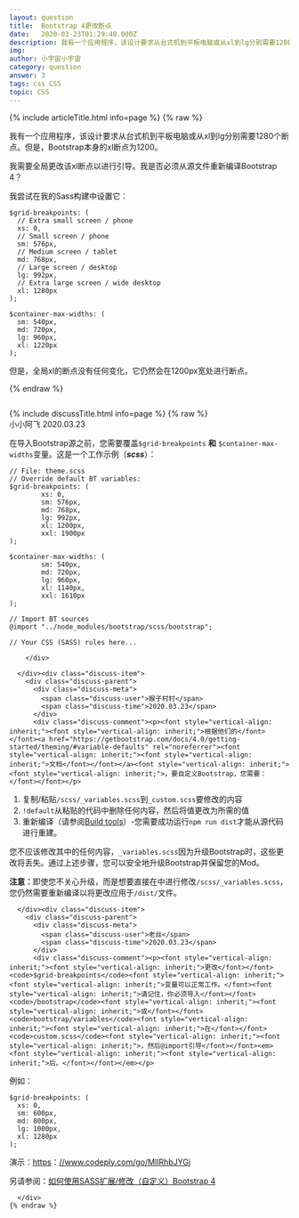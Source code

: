 ```yaml
---
layout: question
title:  Bootstrap 4更改断点
date:   2020-03-23T01:29:40.000Z
description: 我有一个应用程序，该设计要求从台式机到平板电脑或从xl到lg分别需要1280个断点。但是，Bootstrap本身的xl断点为1200。我需要全局更改该...
img: 
author: 小宇宙小宇宙
category: question
answer: 3
tags: css CSS
topic: CSS
---
```

<div class="article-root">
  <div class="article">
    {% include articleTitle.html info=page %}
    {% raw %}
    <div class="article-content"><p><font style="vertical-align: inherit;"><font style="vertical-align: inherit;">我有一个应用程序，该设计要求从台式机到平板电脑或从xl到lg分别需要1280个断点。</font><font style="vertical-align: inherit;">但是，Bootstrap本身的xl断点为1200。</font></font></p>

<p><font style="vertical-align: inherit;"><font style="vertical-align: inherit;">我需要全局更改该xl断点以进行引导。</font><font style="vertical-align: inherit;">我是否必须从源文件重新编译Bootstrap 4？</font></font></p>

<p><font style="vertical-align: inherit;"><font style="vertical-align: inherit;">我尝试在我的Sass构建中设置它：</font></font></p>

<pre><code>$grid-breakpoints: (<font></font>
  // Extra small screen / phone<font></font>
  xs: 0,<font></font>
  // Small screen / phone<font></font>
  sm: 576px,<font></font>
  // Medium screen / tablet<font></font>
  md: 768px,<font></font>
  // Large screen / desktop<font></font>
  lg: 992px,<font></font>
  // Extra large screen / wide desktop<font></font>
  xl: 1280px<font></font>
);<font></font>
<font></font>
$container-max-widths: (<font></font>
  sm: 540px,<font></font>
  md: 720px,<font></font>
  lg: 960px,<font></font>
  xl: 1220px<font></font>
);<font></font>
</code></pre>

<p><font style="vertical-align: inherit;"><font style="vertical-align: inherit;">但是，全局xl的断点没有任何变化，它仍然会在1200px宽处进行断点。</font></font></p></div>
    {% endraw %}
  </div>
  <p style="height: 0;width:0;overflow: hidden;"> 第2589篇《Bootstrap 4更改断点》来自Winter(https://github.com/aiyld/aiyld.github.io)的站点</p>
  <div class="discuss-wrapper">
    {% include discussTitle.html info=page %}
    {% raw %}
    <div class="discuss-item">
        <div class="discuss-parent">
          <div class="discuss-meta">
            <span class="discuss-user">小小阿飞</span>
            <span class="discuss-time">2020.03.23</span>
          </div>
          <div class="discuss-comment"><p><font style="vertical-align: inherit;"><font style="vertical-align: inherit;">在导入Bootstrap源之前，</font><font style="vertical-align: inherit;">您需要覆盖</font></font><code>$grid-breakpoints</code> <strong><font style="vertical-align: inherit;"><font style="vertical-align: inherit;">和</font></font></strong> <code>$container-max-widths</code><font style="vertical-align: inherit;"><font style="vertical-align: inherit;">变量。</font><font style="vertical-align: inherit;">这是一个工作示例（</font></font><strong><em><font style="vertical-align: inherit;"><font style="vertical-align: inherit;">scss</font></font></em></strong><font style="vertical-align: inherit;"><font style="vertical-align: inherit;">）：</font></font></p>

<pre><code>// File: theme.scss<font></font>
// Override default BT variables:<font></font>
$grid-breakpoints: (<font></font>
        xs: 0,<font></font>
        sm: 576px,<font></font>
        md: 768px,<font></font>
        lg: 992px,<font></font>
        xl: 1200px,<font></font>
        xxl: 1900px<font></font>
);<font></font>
<font></font>
$container-max-widths: (<font></font>
        sm: 540px,<font></font>
        md: 720px,<font></font>
        lg: 960px,<font></font>
        xl: 1140px,<font></font>
        xxl: 1610px<font></font>
);<font></font>
<font></font>
// Import BT sources<font></font>
@import "../node_modules/bootstrap/scss/bootstrap";<font></font>
<font></font>
// Your CSS (SASS) rules here...<font></font>
</code></pre></div>
        </div>
        
      </div><div class="discuss-item">
        <div class="discuss-parent">
          <div class="discuss-meta">
            <span class="discuss-user">猴子村村</span>
            <span class="discuss-time">2020.03.23</span>
          </div>
          <div class="discuss-comment"><p><font style="vertical-align: inherit;"><font style="vertical-align: inherit;">根据他们的</font></font><a href="https://getbootstrap.com/docs/4.0/getting-started/theming/#variable-defaults" rel="noreferrer"><font style="vertical-align: inherit;"><font style="vertical-align: inherit;">文档</font></font></a><font style="vertical-align: inherit;"><font style="vertical-align: inherit;">，要自定义Bootstrap，您需要：</font></font></p>

<ol>
<li><font style="vertical-align: inherit;"><font style="vertical-align: inherit;">复制/粘贴</font></font><code>/scss/_variables.scss</code><font style="vertical-align: inherit;"><font style="vertical-align: inherit;">到</font></font><code>_custom.scss</code><font style="vertical-align: inherit;"><font style="vertical-align: inherit;">要修改的内容</font></font></li>
<li><font style="vertical-align: inherit;"></font><code>!default</code><font style="vertical-align: inherit;"><font style="vertical-align: inherit;">从粘贴的代码中</font><font style="vertical-align: inherit;">删除任何内容</font><font style="vertical-align: inherit;">，然后将值更改为所需的值</font></font></li>
<li><font style="vertical-align: inherit;"><font style="vertical-align: inherit;">重新编译（请参阅</font></font><a href="https://getbootstrap.com/docs/4.0/getting-started/build-tools/" rel="noreferrer"><font style="vertical-align: inherit;"><font style="vertical-align: inherit;">Build tools</font></font></a><font style="vertical-align: inherit;"><font style="vertical-align: inherit;">）-您需要成功运行</font></font><code>npm run dist</code><font style="vertical-align: inherit;"><font style="vertical-align: inherit;">才能从源代码进行重建。</font></font></li>
</ol>

<p><font style="vertical-align: inherit;"><font style="vertical-align: inherit;">您不应该修改其中的任何内容，</font></font><code>_variables.scss</code><font style="vertical-align: inherit;"><font style="vertical-align: inherit;">因为升级Bootstrap时，这些更改将丢失。</font><font style="vertical-align: inherit;">通过上述步骤，您可以安全地升级Bootstrap并保留您的Mod。</font></font></p>

<p><strong><font style="vertical-align: inherit;"><font style="vertical-align: inherit;">注意：</font></font></strong><font style="vertical-align: inherit;"><font style="vertical-align: inherit;">即使您不关心升级，而是想要直接在中进行修改</font></font><code>/scss/_variables.scss</code><font style="vertical-align: inherit;"><font style="vertical-align: inherit;">，您仍然需要重新编译以将更改应用于</font></font><code>/dist/</code><font style="vertical-align: inherit;"><font style="vertical-align: inherit;">文件。</font></font></p></div>
        </div>
        
      </div><div class="discuss-item">
        <div class="discuss-parent">
          <div class="discuss-meta">
            <span class="discuss-user">老丝</span>
            <span class="discuss-time">2020.03.23</span>
          </div>
          <div class="discuss-comment"><p><font style="vertical-align: inherit;"><font style="vertical-align: inherit;">更改</font></font><code>$grid-breakpoints</code><font style="vertical-align: inherit;"><font style="vertical-align: inherit;">变量可以正常工作。</font><font style="vertical-align: inherit;">请记住，你必须导入</font></font><code>/bootstrap</code><font style="vertical-align: inherit;"><font style="vertical-align: inherit;">或</font></font><code>bootstrap/variables</code><font style="vertical-align: inherit;"><font style="vertical-align: inherit;">在</font></font><code>custom.scss</code><font style="vertical-align: inherit;"><font style="vertical-align: inherit;">，然后@import引导</font></font><em><font style="vertical-align: inherit;"><font style="vertical-align: inherit;">后。</font></font></em></p>

<p><font style="vertical-align: inherit;"><font style="vertical-align: inherit;">例如：</font></font></p>

<pre><code>$grid-breakpoints: (<font></font>
  xs: 0,<font></font>
  sm: 600px,<font></font>
  md: 800px,<font></font>
  lg: 1000px,<font></font>
  xl: 1280px<font></font>
);<font></font>
</code></pre>

<p><font style="vertical-align: inherit;"><font style="vertical-align: inherit;">演示：</font><a href="https://www.codeply.com/go/MlIRhbJYGj" rel="noreferrer"><font style="vertical-align: inherit;">https</font></a><font style="vertical-align: inherit;">：</font></font><a href="https://www.codeply.com/go/MlIRhbJYGj" rel="noreferrer"><font style="vertical-align: inherit;"><font style="vertical-align: inherit;">//www.codeply.com/go/MlIRhbJYGj</font></font></a></p>

<p><font style="vertical-align: inherit;"><font style="vertical-align: inherit;">另请参阅：</font></font><a href="https://stackoverflow.com/questions/45776055/how-to-extend-modify-customize-bootstrap-4-with-sass/49070142#49070142"><font style="vertical-align: inherit;"><font style="vertical-align: inherit;">如何使用SASS扩展/修改（自定义）Bootstrap 4</font></font></a></p></div>
        </div>
        
      </div>
    {% endraw %}
  </div>
<div>

